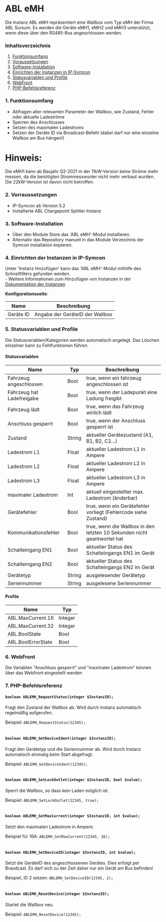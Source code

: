 # ABL eMH
Die Instanz ABL eMH repräsentiert eine Wallbox vom Typ eMH der Firma ABL Sursum.
Es werden die Geräte eMH1, eMH2 und eMH3 unterstützt, wenn diese über den RS485-Bus angeschlossen werden.


### Inhaltsverzeichnis

1. [Funktionsumfang](#1-funktionsumfang)
2. [Voraussetzungen](#2-voraussetzungen)
3. [Software-Installation](#3-software-installation)
4. [Einrichten der Instanzen in IP-Symcon](#4-einrichten-der-instanzen-in-ip-symcon)
5. [Statusvariablen und Profile](#5-statusvariablen-und-profile)
6. [WebFront](#6-webfront)
7. [PHP-Befehlsreferenz](#7-php-befehlsreferenz)

### 1. Funktionsumfang

- Abfragen aller relevanten Parameter der Wallbox, wie Zustand, Fehler oder aktuelle Ladeströme
- Sperren des Anschlusses
- Setzen des maximalen Ladestroms
- Setzen der Geräte ID via Broadcast-Befehl (dabei darf nur eine einzelne Wallbox am Bus hängen!)

# Hinweis:
Die eMH1 kann ab Baujahr Q2-2021 in der 11kW-Version keine Ströme mehr messen, da die benötigten
Strommesswsnler nicht mehr verbaut wurden. Die 22kW-Version ist davon nicht betroffen.


### 2. Vorraussetzungen

- IP-Symcon ab Version 5.2
- Installierte ABL Chargepoint Splitter Instanz


### 3. Software-Installation

* Über den Module Store das 'ABL eMH'-Modul installieren.
* Alternativ das Repository manuell in das Module Verzeichnis der Symcon Installation kopieren.


### 4. Einrichten der Instanzen in IP-Symcon

 Unter 'Instanz hinzufügen' kann das 'ABL eMH'-Modul mithilfe des Schnellfilters gefunden werden.  
	- Weitere Informationen zum Hinzufügen von Instanzen in der [Dokumentation der Instanzen](https://www.symcon.de/service/dokumentation/konzepte/instanzen/#Instanz_hinzufügen)


__Konfigurationsseite__:

Name         | Beschreibung
------------ | ------------------
Geräte ID    | Angabe der GeräteID der Wallbox



### 5. Statusvariablen und Profile

Die Statusvariablen/Kategorien werden automatisch angelegt. Das Löschen einzelner kann zu Fehlfunktionen führen.



#### Statusvariablen

Name                        | Typ     | Beschreibung
--------------------------- | ------- | ------------
Fahrzeug angeschlossen      | Bool    | true, wenn ein fahrzeug angeschlossen ist
Fahrzeug hat Ladefreigabe   | Bool    | true, wenn der Ladepunkt eine Ladung freigibt
Fahrzeug lädt               | Bool    | true, wenn das Fahrzeug wirlich lädt      
Anschluss gesperrt          | Bool    | true, wenn der Anschluss gesperrt ist
Zustand                     | String  | aktueller Gerätezustand (A1, B1, B2, C2...)
Ladestrom L1                | Float   | aktueller Ladestrom L1 in Ampere
Ladestrom L2                | Float   | aktueller Ladestrom L2 in Ampere
Ladestrom L3                | Float   | aktueller Ladestrom L3 in Ampere
maximaler Ladestrom         | Int     | aktuell eingestellter max. Ladestrom (änderbar)
Gerätefehler                | Bool    | true, wenn ein Gerätefehler vorliegt (Fehlercode siehe Zustand)
Kommunikationsfehler        | Bool    | true, wenn die Wallbox in den letzten 10 Sekunden nicht geantwortet hat
Schalteingang EN1           | Bool    | aktueller Status des Schalteingangs EN1 im Gerät
Schalteingang EN2           | Bool    | aktueller Status des Schalteingangs EN2 im Gerät
Gerätetyp                   | String  | ausgelesender Gerätetyp
Seriennummer                | String  | ausgelesene Seriennummer



#### Profile

Name               | Typ
------------------ | -------
ABL.MaxCurrent.16  | Integer
ABL.MaxCurrent.32  | Integer
ABL.BoolState      | Bool
ABL.BoolErrorState | Bool



### 6. WebFront

Die Variablen "Anschluss gesperrt" und "maximaler Ladestrom" können über das Webfront eingestellt werden


### 7. PHP-Befehlsreferenz

#### `boolean ABLEMH_RequestStatus(integer $InstanzID);`
Fragt den Zustand der Wallbox ab. Wird durch Instanz automatisch regelmäßig aufgerufen.

Beispiel: `ABLEMH_RequestStatus(12345);`
<br><br>


#### `boolean ABLEMH_GetDeviceIdent(integer $InstanzID);`
Fragt den Gerätetyp und die Seriennummer ab. Wird durch Instanz automatisch einmalig beim Start abgefragt.

Beispiel: `ABLEMH_GetDeviceIdent(12345);`
<br><br>


#### `boolean ABLEMH_SetLockOutlet(integer $InstanzID, bool $value);`
Sperrt die Wallbox, so dass kein Laden möglich ist.

Beispiel: `ABLEMH_SetLockOutlet(12345, true);`
<br><br>


#### `boolean ABLEMH_SetMaxCurrent(integer $InstanzID, int $value);`
Setzt den maximalen Ladestrom in Ampere.

Beispiel für 16A: `ABLEMH_SetMaxCurrent(12345, 16);`
<br><br>


#### `boolean ABLEMH_SetDeviceID(integer $InstanzID, int $value);`
Setzt die GeräteID des angeschlossenen Gerätes. Dies erfolgt per Braodcast.
Es darf sich zu der Zeit daher nur ein Gerät am Bus befinden!

Beispiel, ID 2 setzen: `ABLEMH_SetDeviceID(12345, 2);`
<br><br>


#### `boolean ABLEMH_ResetDevice(integer $InstanzID);`
Startet die Wallbox neu.

Beispiel: `ABLEMH_ResetDevice(12345);`
<br><br>
